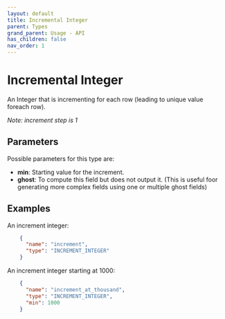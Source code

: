 ```yaml
---
layout: default
title: Incremental Integer
parent: Types
grand_parent: Usage - API
has_children: false
nav_order: 1
---
```


# Incremental Integer

An Integer that is incrementing for each row (leading to unique value foreach row).

_Note: increment step is 1_

## Parameters

Possible parameters for this type are:

- **min**: Starting value for the increment.
- **ghost**: To compute this field but does not output it. (This is useful foor generating more complex fields using one or multiple ghost fields)


## Examples

An increment integer:

```json
    {
      "name": "increment",
      "type": "INCREMENT_INTEGER"
    }
```

An increment integer starting at 1000:

```json
    {
      "name": "increment_at_thousand",
      "type": "INCREMENT_INTEGER",
      "min": 1000
    }
```

